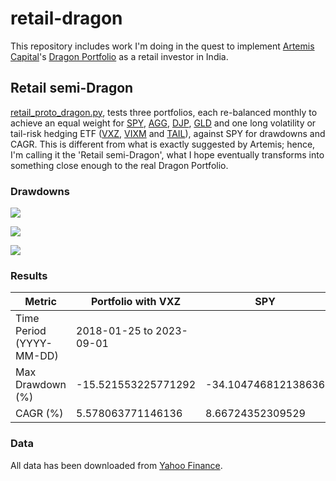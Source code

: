 # retail-dragon

This repository includes work I'm doing in the quest to implement [Artemis Capital](https://www.artemiscm.com/)'s [Dragon Portfolio](https://docsend.com/view/kyfbekuvz6udng75) as a retail investor in India.

## Retail semi-Dragon

[retail_proto_dragon.py](https://github.com/vinamrsachdeva/retail-dragon/blob/main/retail_proto_dragon.py), tests three portfolios, each re-balanced monthly to achieve an equal weight for [SPY](https://finance.yahoo.com/quote/SPY/history?period1=728265600&period2=1693872000&interval=1d&filter=history&frequency=1d&includeAdjustedClose=true), [AGG](https://finance.yahoo.com/quote/AGG/history?period1=1064793600&period2=1693872000&interval=1d&filter=history&frequency=1d&includeAdjustedClose=true), [DJP](https://finance.yahoo.com/quote/DJP/history?period1=1162166400&period2=1693872000&interval=1d&filter=history&frequency=1d&includeAdjustedClose=true), [GLD](https://finance.yahoo.com/quote/GLD/) and one long volatility or tail-risk hedging ETF ([VXZ](https://finance.yahoo.com/quote/VXZ/history?period1=1516838400&period2=1693872000&interval=1d&filter=history&frequency=1d&includeAdjustedClose=true), [VIXM](https://finance.yahoo.com/quote/VIXM/history?period1=1294099200&period2=1693872000&interval=1d&filter=history&frequency=1d&includeAdjustedClose=true) and [TAIL](https://finance.yahoo.com/quote/TAIL/history?period1=1491436800&period2=1693872000&interval=1d&filter=history&frequency=1d&includeAdjustedClose=true)), against SPY for drawdowns and CAGR. This is different from what is exactly suggested by Artemis; hence, I'm calling it the 'Retail semi-Dragon', what I hope eventually transforms into something close enough to the real Dragon Portfolio.

### Drawdowns

![](https://github.com/vinamrsachdeva/retail-dragon/blob/main/drawdowns/with_VXZ.png)

![](https://github.com/vinamrsachdeva/retail-dragon/blob/main/drawdowns/with_VIXM.png)

![](https://github.com/vinamrsachdeva/retail-dragon/blob/main/drawdowns/with_TAIL.png)

### Results

|Metric                  |Portfolio with VXZ      |SPY                     |Portfolio with VIXM     |SPY                     |Portfolio with TAIL     |SPY                     |
|------------------------|------------------------|------------------------|------------------------|------------------------|------------------------|------------------------|
|Time Period (YYYY-MM-DD)|2018-01-25 to 2023-09-01                        ||2011-01-04 to 2023-09-01                        ||2017-04-06 to 2023-09-01                        ||
|Max Drawdown (%)        |-15.521553225771292     |-34.104746812138636     |-40.86891578110916      |-34.104746812138636     |-15.321137072656295     |-34.104746812138636     |
|CAGR (%)                |5.578063771146136       |8.66724352309529        |-0.967539446469412      |10.535870836416784      |2.847609394107775       |10.690655429072882      |

### Data

All data has been downloaded from [Yahoo Finance](https://finance.yahoo.com/).
